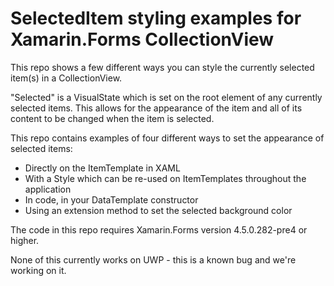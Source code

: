 # SelectedItem styling examples for Xamarin.Forms CollectionView

This repo shows a few different ways you can style the currently selected item(s) in a CollectionView. 

"Selected" is a VisualState which is set on the root element of any currently selected items. This allows for the appearance of the item and all of its content to be changed when the item is selected. 

This repo contains examples of four different ways to set the appearance of selected items:

- Directly on the ItemTemplate in XAML
- With a Style which can be re-used on ItemTemplates throughout the application
- In code, in your DataTemplate constructor
- Using an extension method to set the selected background color

The code in this repo requires Xamarin.Forms version 4.5.0.282-pre4 or higher. 

None of this currently works on UWP - this is a known bug and we're working on it. 

